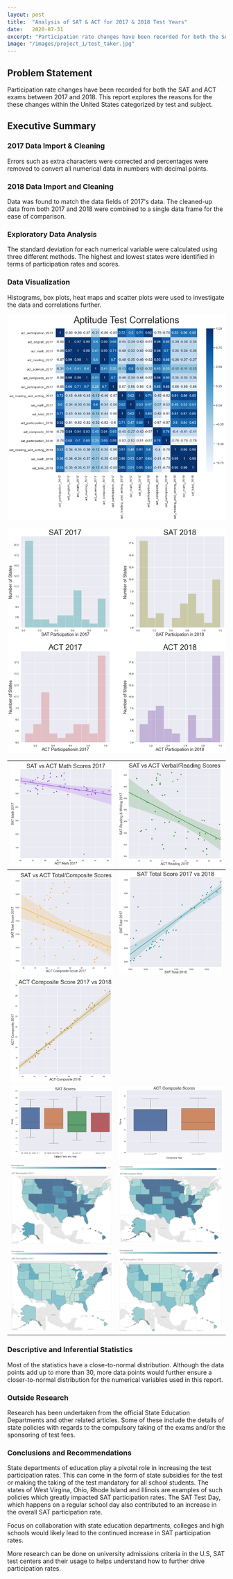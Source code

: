 ```yaml
---
layout: post
title:  "Analysis of SAT & ACT for 2017 & 2018 Test Years"
date:   2020-07-31
excerpt: "Participation rate changes have been recorded for both the SAT and ACT exams between 2017 and 2018. This report explores the reasons for the these changes within the United States categorized by test and subject."
image: "/images/project_1/test_taker.jpg"
---
```




## Problem Statement

Participation rate changes have been recorded for both the SAT and ACT exams between 2017 and 2018. This report explores the reasons for the these changes within the United States categorized by test and subject.

## Executive Summary

### 2017 Data Import & Cleaning

Errors such as extra characters were corrected and percentages were removed to convert all numerical data in numbers with decimal points.

### 2018 Data Import and Cleaning

Data was found to match the data fields of 2017's data. The cleaned-up data from both 2017 and 2018 were combined to a single data frame for the ease of comparison.

### Exploratory Data Analysis

The standard deviation for each numerical variable were calculated using three different methods. The highest and lowest states were identified in terms of participation rates and scores.

### Data Visualization

Histograms, box plots, heat maps and scatter plots were used to investigate the data and correlations further.

<a href="#" class="image main"><img src="/images/project_1/download.png" alt="" /></a>

<a href="#" class="image main"><img src="/images/project_1/download-1.png" alt="" /></a>













| <a href="#" class="image main"><img src="/images/project_1/download-2.png" alt="" /> | <a href="#" class="image main"><img src="/images/project_1/download-3.png" alt="" /> |
| ------------------------------------------------------------ | ------------------------------------------------------------ |
| <a href="#" class="image main"><img src="/images/project_1/download-4.png" alt="" /> | <a href="#" class="image main"><img src="/images/project_1/download-5.png" alt="" /> |
| <a href="#" class="image main"><img src="/images/project_1/download-6.png" alt="" /> |                                                              |
| <a href="#" class="image main"><img src="/images/project_1/download-7.png" alt="" /> | <a href="#" class="image main"><img src="/images/project_1/download-8.png" alt="" /> |
| <a href="#" class="image main"><img src="/images/project_1/download-9.png" alt="" /> | <a href="#" class="image main"><img src="/images/project_1/download-10.png" alt="" /> |
| <a href="#" class="image main"><img src="/images/project_1/download-11.png" alt="" /> | <a href="#" class="image main"><img src="/images/project_1/download-12.png" alt="" /> |



### Descriptive and Inferential Statistics

Most of the statistics have a close-to-normal distribution. Although the data points add up to more than 30, more data points would further ensure a closer-to-normal distribution for the numerical variables used in this report.

### Outside Research

Research has been undertaken from the official State Education Departments and other related articles. Some of these include the details of state policies with regards to the compulsory taking of the exams and/or the sponsoring of test fees.

### Conclusions and Recommendations

State departments of education play a pivotal role in increasing the test participation rates. This can come in the form of state subsidies for the test or making the taking of the test mandatory for all school students. The states of West Virgina, Ohio, Rhode Island and Illinois are examples of such policies which greatly impacted SAT participation rates. The SAT Test Day, which happens on a regular school day also contributed to an increase in the overall SAT participation rate.

Focus on collaboration with state education departments, colleges and high schools would likely lead to the continued increase in SAT participation rates.

More research can be done on university admissions criteria in the U.S, SAT test centers and their usage to helps understand how to further drive participation rates.